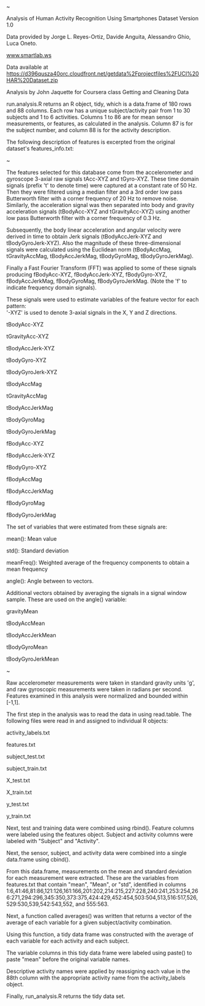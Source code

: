 ~

Analysis of Human Activity Recognition Using Smartphones Dataset Version 1.0

Data provided by Jorge L. Reyes-Ortiz, Davide Anguita, Alessandro Ghio, Luca Oneto.

www.smartlab.ws

Data available at https://d396qusza40orc.cloudfront.net/getdata%2Fprojectfiles%2FUCI%20HAR%20Dataset.zip 

Analysis by John Jaquette for Coursera class Getting and Cleaning Data

run.analysis.R returns an R object, tidy, which is a data.frame of 180 rows and 88 columns.
Each row has a unique subject/activity pair from 1 to 30 subjects and 1 to 6 activities. 
Columns 1 to 86 are for mean sensor measurements, or features, as calculated in the analysis. Column 87 is for the subject number, and column 88 is for the activity description.

The following description of features is excerpted from the original dataset's features_info.txt:

~

The features selected for this database come from the accelerometer and gyroscope 3-axial raw signals tAcc-XYZ and tGyro-XYZ. These time domain signals (prefix 't' to denote time) were captured at a constant rate of 50 Hz. Then they were filtered using a median filter and a 3rd order low pass Butterworth filter with a corner frequency of 20 Hz to remove noise. Similarly, the acceleration signal was then separated into body and gravity acceleration signals (tBodyAcc-XYZ and tGravityAcc-XYZ) using another low pass Butterworth filter with a corner frequency of 0.3 Hz. 

Subsequently, the body linear acceleration and angular velocity were derived in time to obtain Jerk signals (tBodyAccJerk-XYZ and tBodyGyroJerk-XYZ). Also the magnitude of these three-dimensional signals were calculated using the Euclidean norm (tBodyAccMag, tGravityAccMag, tBodyAccJerkMag, tBodyGyroMag, tBodyGyroJerkMag). 

Finally a Fast Fourier Transform (FFT) was applied to some of these signals producing fBodyAcc-XYZ, fBodyAccJerk-XYZ, fBodyGyro-XYZ, fBodyAccJerkMag, fBodyGyroMag, fBodyGyroJerkMag. (Note the 'f' to indicate frequency domain signals). 

These signals were used to estimate variables of the feature vector for each pattern:  
'-XYZ' is used to denote 3-axial signals in the X, Y and Z directions.

tBodyAcc-XYZ

tGravityAcc-XYZ

tBodyAccJerk-XYZ

tBodyGyro-XYZ

tBodyGyroJerk-XYZ

tBodyAccMag

tGravityAccMag

tBodyAccJerkMag

tBodyGyroMag

tBodyGyroJerkMag

fBodyAcc-XYZ

fBodyAccJerk-XYZ

fBodyGyro-XYZ

fBodyAccMag

fBodyAccJerkMag

fBodyGyroMag

fBodyGyroJerkMag

The set of variables that were estimated from these signals are: 

mean(): Mean value

std(): Standard deviation

meanFreq(): Weighted average of the frequency components to obtain a mean frequency

angle(): Angle between to vectors.

Additional vectors obtained by averaging the signals in a signal window sample. These are used on the angle() variable:

gravityMean

tBodyAccMean

tBodyAccJerkMean

tBodyGyroMean

tBodyGyroJerkMean

~

Raw accelerometer measurements were taken in standard gravity units 'g', and raw gyroscopic measurements were taken in radians per second. Features examined in this analysis were normalized and bounded within [-1,1].

The first step in the analysis was to read the data in using read.table. The following files were read in and assigned to individual R objects: 

activity_labels.txt

features.txt

subject_test.txt

subject_train.txt

X_test.txt

X_train.txt

y_test.txt

y_train.txt

Next, test and training data were combined using rbind(). Feature columns were labeled using the features object. Subject and activity columns were labeled with "Subject" and "Activity".

Next, the sensor, subject, and activity data were combined into a single data.frame using cbind().

From this data.frame, measurements on the mean and standard deviation for each measurement were extracted. These are the variables from features.txt that contain "mean", "Mean", or "std", identified in columns 1:6,41:46,81:86,121:126,161:166,201:202,214:215,227:228,240:241,253:254,266:271,294:296,345:350,373:375,424:429,452:454,503:504,513,516:517,526,529:530,539,542:543,552, and 555:563.

Next, a function called averages() was written that returns a vector of the average of each variable for a given subject/activity combination.

Using this function, a tidy data frame was constructed with the average of each variable for each activity and each subject. 

The variable columns in this tidy data frame were labeled using paste() to paste "mean" before the original variable names. 

Descriptive activity names were applied by reassigning each value in the 88th column with the appropriate activity name from the activity_labels object.

Finally, run_analysis.R returns the tidy data set.
